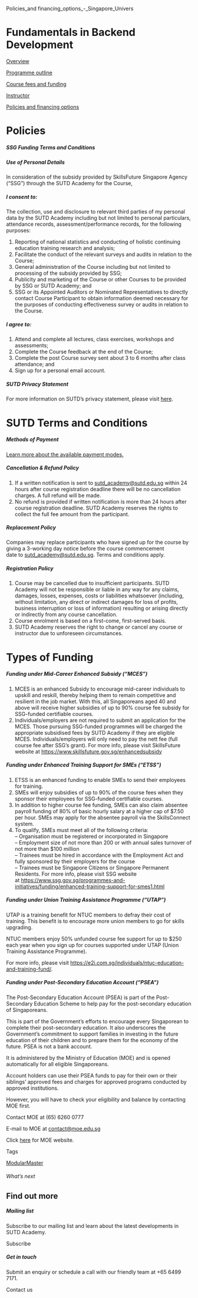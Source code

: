 Policies_and financing_options_-_Singapore_Univers



Fundamentals in Backend Development
===================================

[Overview](/course/fundamentals-in-backend-development/#tabs)

[Programme outline](/course/fundamentals-in-backend-development/programme-outline/#tabs)

[Course fees and funding](/course/fundamentals-in-backend-development/course-fees-and-funding/#tabs)

[Instructor](/course/fundamentals-in-backend-development/instructor/#tabs)

[Policies and financing options](/course/fundamentals-in-backend-development/policies-and-financing-options/#tabs)

Policies
========

##### **SSG Funding Terms and Conditions**

##### Use of Personal Details

In consideration of the subsidy provided by SkillsFuture Singapore Agency (“SSG”) through the SUTD Academy for the Course,

##### I consent to:

The collection, use and disclosure to relevant third parties of my personal data by the SUTD Academy including but not limited to personal particulars, attendance records, assessment/performance records, for the following purposes:

1. Reporting of national statistics and conducting of holistic continuing education training research and analysis;
2. Facilitate the conduct of the relevant surveys and audits in relation to the Course;
3. General administration of the Course including but not limited to processing of the subsidy provided by SSG;
4. Publicity and marketing of the Course or other Courses to be provided by SSG or SUTD Academy; and
5. SSG or its Appointed Auditors or Nominated Representatives to directly contact Course Participant to obtain information deemed necessary for the purposes of conducting effectiveness survey or audits in relation to the Course.

##### I agree to:

1. Attend and complete all lectures, class exercises, workshops and assessments;
2. Complete the Course feedback at the end of the Course;
3. Complete the post Course survey sent about 3 to 6 months after class attendance; and
4. Sign up for a personal email account.

##### **SUTD Privacy Statement**

For more information on SUTD’s privacy statement, please visit [here](/privacy-statement/).

SUTD Terms and Conditions
=========================

##### Methods of Payment

[Learn more about the available payment modes.](/admissions/academy/methods-of-payment/ "Learn more about the available payment modes")

##### **Cancellation & Refund Policy**

1. If a written notification is sent to [sutd\_academy@sutd.edu.sg](mailto:sutd_academy@sutd.edu.sg) within 24 hours after course registration deadline there will be no cancellation charges. A full refund will be made.
2. No refund is provided if written notification is more than 24 hours after course registration deadline. SUTD Academy reserves the rights to collect the full fee amount from the participant.

##### Replacement Policy

Companies may replace participants who have signed up for the course by giving a 3-working day notice before the course commencement date to [sutd\_academy@sutd.edu.sg](mailto:sutd_academy@sutd.edu.sg). Terms and conditions apply.

##### Registration Policy

1. Course may be cancelled due to insufficient participants. SUTD Academy will not be responsible or liable in any way for any claims, damages, losses, expenses, costs or liabilities whatsoever (including, without limitation, any direct or indirect damages for loss of profits, business interruption or loss of information) resulting or arising directly or indirectly from any course cancellation.
2. Course enrolment is based on a first-come, first-served basis.
3. SUTD Academy reserves the right to change or cancel any course or instructor due to unforeseen circumstances.

Types of Funding
================

##### **Funding under Mid-Career Enhanced Subsidy (“MCES”)**

1. MCES is an enhanced Subsidy to encourage mid-career individuals to upskill and reskill, thereby helping them to remain competitive and resilient in the job market. With this, all Singaporeans aged 40 and above will receive higher subsidies of up to 90% course fee subsidy for SSG-funded certifiable courses.
2. Individuals/employers are not required to submit an application for the MCES. Those pursuing SSG-funded programmes will be charged the appropriate subsidised fees by SUTD Academy if they are eligible MCES. Individuals/employers will only need to pay the nett fee (full course fee after SSG’s grant). For more info, please visit SkillsFuture website at <https://www.skillsfuture.gov.sg/enhancedsubsidy>

##### **Funding under Enhanced Training Support for SMEs (“ETSS”)**

1. ETSS is an enhanced funding to enable SMEs to send their employees for training.
2. SMEs will enjoy subsidies of up to 90% of the course fees when they sponsor their employees for SSG-funded certifiable courses.
3. In addition to higher course fee funding, SMEs can also claim absentee payroll funding of 80% of basic hourly salary at a higher cap of $7.50 per hour. SMEs may apply for the absentee payroll via the SkillsConnect system.
4. To qualify, SMEs must meet all of the following criteria:  
   – Organisation must be registered or incorporated in Singapore  
   – Employment size of not more than 200 or with annual sales turnover of not more than $100 million  
   – Trainees must be hired in accordance with the Employment Act and fully sponsored by their employers for the course  
   – Trainees must be Singapore Citizens or Singapore Permanent Residents. For more info, please visit SSG website at <https://www.ssg.gov.sg/programmes-and-initiatives/funding/enhanced-training-support-for-smes1.html>

##### **Funding under Union Training Assistance Programme (“UTAP”)**

UTAP is a training benefit for NTUC members to defray their cost of training. This benefit is to encourage more union members to go for skills upgrading.

NTUC members enjoy 50% unfunded course fee support for up to $250 each year when you sign up for courses supported under UTAP (Union Training Assistance Programme).

For more info, please visit <https://e2i.com.sg/individuals/ntuc-education-and-training-fund/>.

##### **Funding under Post-Secondary Education Account (“PSEA”)**

The Post-Secondary Education Account (PSEA) is part of the Post-Secondary Education Scheme to help pay for the post-secondary education of Singaporeans.

This is part of the Government’s efforts to encourage every Singaporean to complete their post-secondary education. It also underscores the Government’s commitment to support families in investing in the future education of their children and to prepare them for the economy of the future. PSEA is not a bank account.

It is administered by the Ministry of Education (MOE) and is opened automatically for all eligible Singaporeans.

Account holders can use their PSEA funds to pay for their own or their siblings’ approved fees and charges for approved programs conducted by approved institutions.

However, you will have to check your eligibility and balance by contacting MOE first.

Contact MOE at (65) 6260 0777

E-mail to MOE at [contact@moe.edu.sg](mailto:contact@moe.edu.sg)

Click [here](https://apc01.safelinks.protection.outlook.com/?url=https%3A%2F%2Fwww.moe.gov.sg%2F&data=05%7C02%7Ccalvin_chen%40sutd.edu.sg%7C61fb00738ea84cdcaced08dc1c90f2ab%7C3476b776e9904f72b95062489831623d%7C0%7C0%7C638416656073966970%7CUnknown%7CTWFpbGZsb3d8eyJWIjoiMC4wLjAwMDAiLCJQIjoiV2luMzIiLCJBTiI6Ik1haWwiLCJXVCI6Mn0%3D%7C3000%7C%7C%7C&sdata=zOlZDqBE9FW%2FQ9nC02EIkkqk1lcimp0GP7WVmPpMHIs%3D&reserved=0) for MOE website.

Tags

[ModularMaster](/admissions/academy/courses-and-modules/?academy-type-course=792)

###### What’s next

Find out more
-------------

##### Mailing list

Subscribe to our mailing list and learn about the latest developments in SUTD Academy.

Subscribe

##### Get in touch

Submit an enquiry or schedule a call with our friendly team at +65 6499 7171.

Contact us

